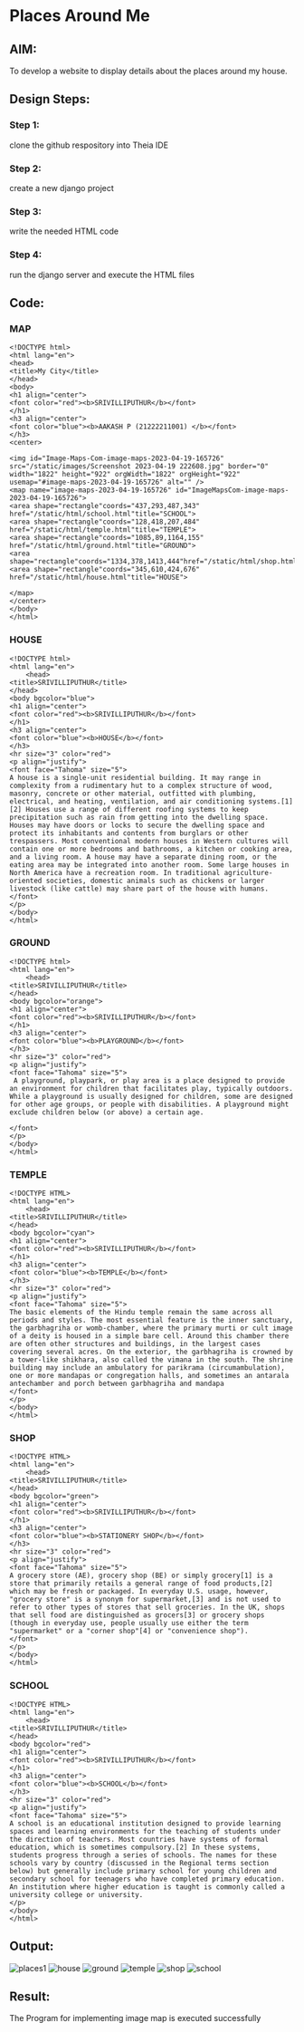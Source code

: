 # Places Around Me
## AIM:
To develop a website to display details about the places around my house.

## Design Steps:

### Step 1:
clone the github respository into Theia IDE
### Step 2:
create a new django project
### Step 3:
write the needed HTML code
### Step 4:
run the django server and execute the HTML files
## Code:
### MAP
```
<!DOCTYPE html>
<html lang="en">
<head>
<title>My City</title>
</head>
<body>
<h1 align="center">
<font color="red"><b>SRIVILLIPUTHUR</b></font>
</h1>
<h3 align="center">
<font color="blue"><b>AAKASH P (21222211001) </b></font>
</h3>
<center>

<img id="Image-Maps-Com-image-maps-2023-04-19-165726" src="/static/images/Screenshot 2023-04-19 222608.jpg" border="0" width="1822" height="922" orgWidth="1822" orgHeight="922" usemap="#image-maps-2023-04-19-165726" alt="" />
<map name="image-maps-2023-04-19-165726" id="ImageMapsCom-image-maps-2023-04-19-165726">
<area shape="rectangle"coords="437,293,487,343"  href="/static/html/school.html"title="SCHOOL">
<area shape="rectangle"coords="128,418,207,484"  href="/static/html/temple.html"title="TEMPLE">
<area shape="rectangle"coords="1085,89,1164,155" href="/static/html/ground.html"title="GROUND">
<area shape="rectangle"coords="1334,378,1413,444"href="/static/html/shop.html"title="SHOP">
<area shape="rectangle"coords="345,610,424,676"  href="/static/html/house.html"title="HOUSE">

</map>
</center>
</body>
</html>
```
### HOUSE
```
<!DOCTYPE html>
<html lang="en">
    <head>
<title>SRIVILLIPUTHUR</title>
</head>
<body bgcolor="blue">
<h1 align="center">
<font color="red"><b>SRIVILLIPUTHUR</b></font>
</h1>
<h3 align="center">
<font color="blue"><b>HOUSE</b></font>
</h3>
<hr size="3" color="red">
<p align="justify">
<font face="Tahoma" size="5">
A house is a single-unit residential building. It may range in complexity from a rudimentary hut to a complex structure of wood, masonry, concrete or other material, outfitted with plumbing, electrical, and heating, ventilation, and air conditioning systems.[1][2] Houses use a range of different roofing systems to keep precipitation such as rain from getting into the dwelling space. Houses may have doors or locks to secure the dwelling space and protect its inhabitants and contents from burglars or other trespassers. Most conventional modern houses in Western cultures will contain one or more bedrooms and bathrooms, a kitchen or cooking area, and a living room. A house may have a separate dining room, or the eating area may be integrated into another room. Some large houses in North America have a recreation room. In traditional agriculture-oriented societies, domestic animals such as chickens or larger livestock (like cattle) may share part of the house with humans. 
</font>
</p>
</body>
</html>
```
### GROUND
```
<!DOCTYPE html>
<html lang="en">
    <head>
<title>SRIVILLIPUTHUR</title>
</head>
<body bgcolor="orange">
<h1 align="center">
<font color="red"><b>SRIVILLIPUTHUR</b></font>
</h1>
<h3 align="center">
<font color="blue"><b>PLAYGROUND</b></font>
</h3>
<hr size="3" color="red">
<p align="justify">
<font face="Tahoma" size="5">
 A playground, playpark, or play area is a place designed to provide an environment for children that facilitates play, typically outdoors. While a playground is usually designed for children, some are designed for other age groups, or people with disabilities. A playground might exclude children below (or above) a certain age.

</font>
</p>
</body>
</html>
```
### TEMPLE
```
<!DOCTYPE HTML>
<html lang="en">
    <head>
<title>SRIVILLIPUTHUR</title>
</head>
<body bgcolor="cyan">
<h1 align="center">
<font color="red"><b>SRIVILLIPUTHUR</b></font>
</h1>
<h3 align="center">
<font color="blue"><b>TEMPLE</b></font>
</h3>
<hr size="3" color="red">
<p align="justify">
<font face="Tahoma" size="5">
The basic elements of the Hindu temple remain the same across all periods and styles. The most essential feature is the inner sanctuary, the garbhagriha or womb-chamber, where the primary murti or cult image of a deity is housed in a simple bare cell. Around this chamber there are often other structures and buildings, in the largest cases covering several acres. On the exterior, the garbhagriha is crowned by a tower-like shikhara, also called the vimana in the south. The shrine building may include an ambulatory for parikrama (circumambulation), one or more mandapas or congregation halls, and sometimes an antarala antechamber and porch between garbhagriha and mandapa
</font>
</p>
</body>
</html>
```
### SHOP
```
<!DOCTYPE HTML>
<html lang="en">
    <head>
<title>SRIVILLIPUTHUR</title>
</head>
<body bgcolor="green">
<h1 align="center">
<font color="red"><b>SRIVILLIPUTHUR</b></font>
</h1>
<h3 align="center">
<font color="blue"><b>STATIONERY SHOP</b></font>
</h3>
<hr size="3" color="red">
<p align="justify">
<font face="Tahoma" size="5">
A grocery store (AE), grocery shop (BE) or simply grocery[1] is a store that primarily retails a general range of food products,[2] which may be fresh or packaged. In everyday U.S. usage, however, "grocery store" is a synonym for supermarket,[3] and is not used to refer to other types of stores that sell groceries. In the UK, shops that sell food are distinguished as grocers[3] or grocery shops (though in everyday use, people usually use either the term "supermarket" or a "corner shop"[4] or "convenience shop").
</font>
</p>
</body>
</html>
```
### SCHOOL
```
<!DOCTYPE HTML>
<html lang="en">
    <head>
<title>SRIVILLIPUTHUR</title>
</head>
<body bgcolor="red">
<h1 align="center">
<font color="red"><b>SRIVILLIPUTHUR</b></font>
</h1>
<h3 align="center">
<font color="blue"><b>SCHOOL</b></font>
</h3>
<hr size="3" color="red">
<p align="justify">
<font face="Tahoma" size="5">
A school is an educational institution designed to provide learning spaces and learning environments for the teaching of students under the direction of teachers. Most countries have systems of formal education, which is sometimes compulsory.[2] In these systems, students progress through a series of schools. The names for these schools vary by country (discussed in the Regional terms section below) but generally include primary school for young children and secondary school for teenagers who have completed primary education. An institution where higher education is taught is commonly called a university college or university. 
</p>
</body>
</html>
```

## Output:
![places1](https://user-images.githubusercontent.com/118799103/233261159-48f0cb88-b9eb-41d3-9fa4-06076a8fa804.jpg)
![house](https://user-images.githubusercontent.com/118799103/233262424-314a9051-db8e-4bc0-a803-048749e9215e.jpg)
![ground](https://user-images.githubusercontent.com/118799103/233262506-6cb402c0-09a2-4d22-a096-51973ae53c78.jpg)
![temple](https://user-images.githubusercontent.com/118799103/233262528-6aa0b859-5eb3-4cd7-8b0f-e798c12dceb4.jpg)
![shop](https://user-images.githubusercontent.com/118799103/233262554-756fc8d7-05e5-4229-9d0e-3f12b54a0862.jpg)
![school](https://user-images.githubusercontent.com/118799103/233262562-b9863b9b-369c-4896-908c-ed5659b4588d.jpg)

## Result:
The Program for implementing image map is executed successfully
